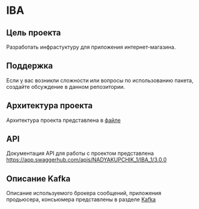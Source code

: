 # IBA
## Цель проекта
Разработать инфрастуктуру для приложения интернет-магазина.
## Поддержка
Если у вас возникли сложности или вопросы по использованию пакета, создайте обсуждение в данном репозитории.
## Архитектура проекта
Архитектура проекта представлена в [файле](https://github.com/kupchiknadya/IBA/blob/main/%D0%BF%D1%80%D0%B8%D0%BC%D0%B5%D1%80/%D0%90%D1%80%D1%85%D0%B8%D1%82%D0%B5%D0%BA%D1%82%D1%83%D1%80%D0%B0) 
## API
Документация API для работы с проектом представлена https://app.swaggerhub.com/apis/NADYAKUPCHIK_1/IBA_1/3.0.0
## Описание Kafka
Описание используемого брокера сообщений, приложения продьюсера, консьюмера представлены в разделе [Kafka](https://docs.google.com/spreadsheets/d/1260sb7T-fsTdNyeQzJkAdMG5JF0HRgUqRnIoq7X_6sc/edit?gid=0#gid=0)
